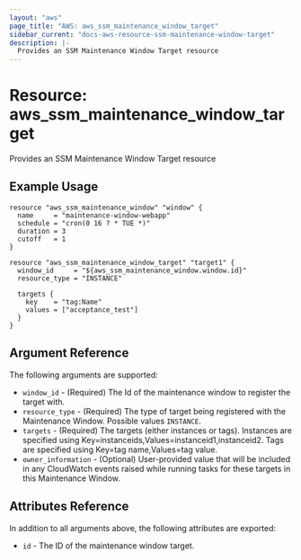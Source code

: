 ```yaml
---
layout: "aws"
page_title: "AWS: aws_ssm_maintenance_window_target"
sidebar_current: "docs-aws-resource-ssm-maintenance-window-target"
description: |-
  Provides an SSM Maintenance Window Target resource
---
```


# Resource: aws_ssm_maintenance_window_target

Provides an SSM Maintenance Window Target resource

## Example Usage

```hcl
resource "aws_ssm_maintenance_window" "window" {
  name     = "maintenance-window-webapp"
  schedule = "cron(0 16 ? * TUE *)"
  duration = 3
  cutoff   = 1
}

resource "aws_ssm_maintenance_window_target" "target1" {
  window_id     = "${aws_ssm_maintenance_window.window.id}"
  resource_type = "INSTANCE"

  targets {
    key    = "tag:Name"
    values = ["acceptance_test"]
  }
}
```

## Argument Reference

The following arguments are supported:

* `window_id` - (Required) The Id of the maintenance window to register the target with.
* `resource_type` - (Required) The type of target being registered with the Maintenance Window. Possible values `INSTANCE`.
* `targets` - (Required) The targets (either instances or tags). Instances are specified using Key=instanceids,Values=instanceid1,instanceid2. Tags are specified using Key=tag name,Values=tag value.
* `owner_information` - (Optional) User-provided value that will be included in any CloudWatch events raised while running tasks for these targets in this Maintenance Window.

## Attributes Reference

In addition to all arguments above, the following attributes are exported:

* `id` - The ID of the maintenance window target.
